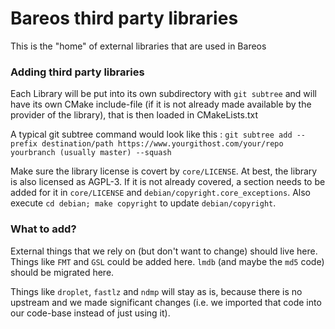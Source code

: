 # Bareos third party libraries

This is the "home" of external libraries that are used in Bareos

### Adding third party libraries

Each Library will be put into its own subdirectory with `git subtree` and will have its own CMake include-file (if it is not already made available by the provider of the library), that is then loaded in CMakeLists.txt

A typical git subtree command would look like this : `git subtree add --prefix destination/path https://www.yourgithost.com/your/repo yourbranch (usually master) --squash`

Make sure the library license is covert by `core/LICENSE`. At best, the library is also licensed as AGPL-3. If it is not already covered, a section needs to be added for it in `core/LICENSE` and `debian/copyright.core_exceptions`. Also execute `cd debian; make copyright` to update `debian/copyright`.

### What to add?

External things that we rely on (but don't want to change) should live here. Things like `FMT` and `GSL` could be added here. 
`lmdb` (and maybe the `md5` code) should be migrated here.

Things like `droplet`, `fastlz` and `ndmp` will stay as is, because there is no upstream and we made significant changes (i.e. we imported that code into our code-base instead of just using it).
